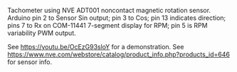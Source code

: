 Tachometer using NVE ADT001 noncontact magnetic rotation sensor.
Arduino pin 2 to Sensor Sin output; pin 3 to Cos; pin 13 indicates direction; 
pins 7 to Rx on COM-11441 7-segment display for RPM; pin 5 is RPM variability PWM output.

See https://youtu.be/OcEzG93sloY for a demonstration.
See https://www.nve.com/webstore/catalog/product_info.php?products_id=646 for sensor info.

